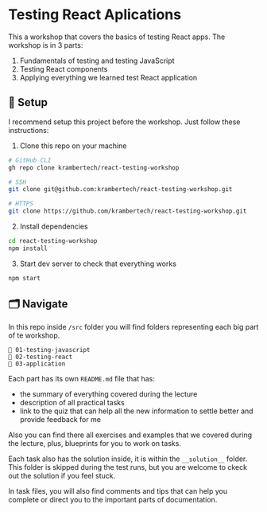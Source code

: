 # Testing React Aplications

This a workshop that covers the basics of testing React apps. The workshop is in 3 parts:

1. Fundamentals of testing and testing JavaScript
2. Testing React components
3. Applying everything we learned test React application

## 🌱 Setup

I recommend setup this project before the workshop. Just follow these instructions:

1. Clone this repo on your machine

```sh
# GitHub CLI
gh repo clone krambertech/react-testing-workshop

# SSH
git clone git@github.com:krambertech/react-testing-workshop.git

# HTTPS
git clone https://github.com/krambertech/react-testing-workshop.git
```

2. Install dependencies

```sh
cd react-testing-workshop
npm install
```

3. Start dev server to check that everything works

```sh
npm start
```

## 🗂 Navigate

In this repo inside `/src` folder you will find folders representing each big part of te workshop.

```
📁 01-testing-javascript
📁 02-testing-react
📁 03-application
```

Each part has its own `README.md` file that has:
- the summary of everything covered during the lecture
- description of all practical tasks
- link to the quiz that can help all the new information to settle better and provide feedback for me

Also you can find there all exercises and examples that we covered during the lecture, plus, blueprints for you to work on tasks.

Each task also has the solution inside, it is within the `__solution__` folder. This folder is skipped during the test runs, but you are welcome to ckeck out the solution if you feel stuck.

In task files, you will also find comments and tips that can help you complete or direct you to the important parts of documentation.
